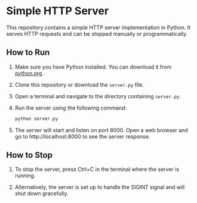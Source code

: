 # Simple HTTP Server

This repository contains a simple HTTP server implementation in Python. It serves HTTP requests and can be stopped manually or programmatically.

## How to Run

1. Make sure you have Python installed. You can download it from [python.org](https://www.python.org/downloads/).

2. Clone this repository or download the `server.py` file.

3. Open a terminal and navigate to the directory containing `server.py`.

4. Run the server using the following command:

   ```sh
   python server.py

   ```
5. The server will start and listen on port 8000.
   Open a web browser and go to http://localhost:8000 to see the server response. 

## How to Stop

1. To stop the server, press Ctrl+C in the terminal where the server is running.
   
2. Alternatively, the server is set up to handle the SIGINT signal and will shut down gracefully.

